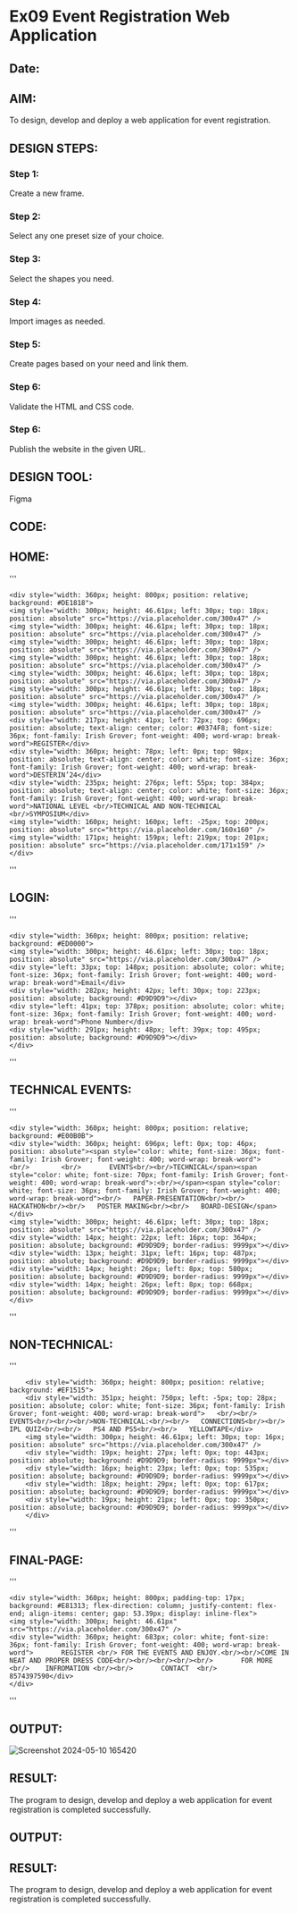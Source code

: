 # Ex09 Event Registration Web Application
## Date:

## AIM:
To design, develop and deploy a web application for event registration.

## DESIGN STEPS:

### Step 1:
Create a new frame.

### Step 2:
Select any one preset size of your choice.

### Step 3:
Select the shapes you need.

### Step 4:
Import images as needed.

### Step 5:
Create pages based on your need and link them.

### Step 6:

Validate the HTML and CSS code.

### Step 6:

Publish the website in the given URL.

## DESIGN TOOL:
Figma

## CODE:
## HOME:
''' 

    <div style="width: 360px; height: 800px; position: relative; background: #DE1818">
    <img style="width: 300px; height: 46.61px; left: 30px; top: 18px; position: absolute" src="https://via.placeholder.com/300x47" />
    <img style="width: 300px; height: 46.61px; left: 30px; top: 18px; position: absolute" src="https://via.placeholder.com/300x47" />
    <img style="width: 300px; height: 46.61px; left: 30px; top: 18px; position: absolute" src="https://via.placeholder.com/300x47" />
    <img style="width: 300px; height: 46.61px; left: 30px; top: 18px; position: absolute" src="https://via.placeholder.com/300x47" />
    <img style="width: 300px; height: 46.61px; left: 30px; top: 18px; position: absolute" src="https://via.placeholder.com/300x47" />
    <img style="width: 300px; height: 46.61px; left: 30px; top: 18px; position: absolute" src="https://via.placeholder.com/300x47" />
    <img style="width: 300px; height: 46.61px; left: 30px; top: 18px; position: absolute" src="https://via.placeholder.com/300x47" />
    <div style="width: 217px; height: 41px; left: 72px; top: 696px; position: absolute; text-align: center; color: #0374F8; font-size: 36px; font-family: Irish Grover; font-weight: 400; word-wrap: break-word">REGISTER</div>
    <div style="width: 360px; height: 78px; left: 0px; top: 98px; position: absolute; text-align: center; color: white; font-size: 36px; font-family: Irish Grover; font-weight: 400; word-wrap: break-word">DESTERIN’24</div>
    <div style="width: 235px; height: 276px; left: 55px; top: 384px; position: absolute; text-align: center; color: white; font-size: 36px; font-family: Irish Grover; font-weight: 400; word-wrap: break-word">NATIONAL LEVEL <br/>TECHNICAL AND NON-TECHNICAL <br/>SYMPOSIUM</div>
    <img style="width: 160px; height: 160px; left: -25px; top: 200px; position: absolute" src="https://via.placeholder.com/160x160" />
    <img style="width: 171px; height: 159px; left: 219px; top: 201px; position: absolute" src="https://via.placeholder.com/171x159" />
    </div>
'''
## LOGIN:
'''

    <div style="width: 360px; height: 800px; position: relative; background: #ED0000">
    <img style="width: 300px; height: 46.61px; left: 30px; top: 18px; position: absolute" src="https://via.placeholder.com/300x47" />
    <div style="left: 33px; top: 148px; position: absolute; color: white; font-size: 36px; font-family: Irish Grover; font-weight: 400; word-wrap: break-word">Email</div>
    <div style="width: 282px; height: 42px; left: 30px; top: 223px; position: absolute; background: #D9D9D9"></div>
    <div style="left: 41px; top: 378px; position: absolute; color: white; font-size: 36px; font-family: Irish Grover; font-weight: 400; word-wrap: break-word">Phone Number</div>
    <div style="width: 291px; height: 48px; left: 39px; top: 495px; position: absolute; background: #D9D9D9"></div>
    </div>
'''
## TECHNICAL EVENTS:
'''

    <div style="width: 360px; height: 800px; position: relative; background: #E00B0B">
    <div style="width: 360px; height: 696px; left: 0px; top: 46px; position: absolute"><span style="color: white; font-size: 36px; font-family: Irish Grover; font-weight: 400; word-wrap: break-word">         <br/>        <br/>       EVENTS<br/><br/>TECHNICAL</span><span style="color: white; font-size: 70px; font-family: Irish Grover; font-weight: 400; word-wrap: break-word">:<br/></span><span style="color: white; font-size: 36px; font-family: Irish Grover; font-weight: 400; word-wrap: break-word"><br/>   PAPER-PRESENTATION<br/><br/>   HACKATHON<br/><br/>   POSTER MAKING<br/><br/>   BOARD-DESIGN</span></div>
    <img style="width: 300px; height: 46.61px; left: 30px; top: 18px; position: absolute" src="https://via.placeholder.com/300x47" />
    <div style="width: 14px; height: 22px; left: 16px; top: 364px; position: absolute; background: #D9D9D9; border-radius: 9999px"></div>
    <div style="width: 13px; height: 31px; left: 16px; top: 487px; position: absolute; background: #D9D9D9; border-radius: 9999px"></div>
    <div style="width: 14px; height: 26px; left: 8px; top: 580px; position: absolute; background: #D9D9D9; border-radius: 9999px"></div>
    <div style="width: 14px; height: 26px; left: 8px; top: 668px; position: absolute; background: #D9D9D9; border-radius: 9999px"></div>
    </div>
'''

## NON-TECHNICAL:
'''

        <div style="width: 360px; height: 800px; position: relative; background: #EF1515">
        <div style="width: 351px; height: 750px; left: -5px; top: 28px; position: absolute; color: white; font-size: 36px; font-family: Irish Grover; font-weight: 400; word-wrap: break-word">   <br/><br/>           EVENTS<br/><br/><br/>NON-TECHNICAL:<br/><br/>   CONNECTIONS<br/><br/>   IPL QUIZ<br/><br/>   PS4 AND PS5<br/><br/>   YELLOWTAPE</div>
        <img style="width: 300px; height: 46.61px; left: 30px; top: 16px; position: absolute" src="https://via.placeholder.com/300x47" />
        <div style="width: 19px; height: 27px; left: 0px; top: 443px; position: absolute; background: #D9D9D9; border-radius: 9999px"></div>
        <div style="width: 16px; height: 23px; left: 0px; top: 535px; position: absolute; background: #D9D9D9; border-radius: 9999px"></div>
        <div style="width: 18px; height: 29px; left: 0px; top: 617px; position: absolute; background: #D9D9D9; border-radius: 9999px"></div>
        <div style="width: 19px; height: 21px; left: 0px; top: 350px; position: absolute; background: #D9D9D9; border-radius: 9999px"></div>
        </div>
'''
## FINAL-PAGE:
'''

    <div style="width: 360px; height: 800px; padding-top: 17px; background: #E81313; flex-direction: column; justify-content: flex-end; align-items: center; gap: 53.39px; display: inline-flex">
    <img style="width: 300px; height: 46.61px" src="https://via.placeholder.com/300x47" />
    <div style="width: 360px; height: 683px; color: white; font-size: 36px; font-family: Irish Grover; font-weight: 400; word-wrap: break-word">       REGISTER <br/> FOR THE EVENTS AND ENJOY.<br/><br/>COME IN NEAT AND PROPER DRESS CODE<br/><br/><br/><br/><br/>       FOR MORE    <br/>    INFROMATION <br/><br/>       CONTACT  <br/>     8574397590</div>
    </div>
'''



## OUTPUT:
![Screenshot 2024-05-10 165420](https://github.com/rakshithaprakashkumar11/Figma/assets/150994181/0145a56a-efbe-4e3d-a818-337e2198c3c2)


## RESULT:
The program to design, develop and deploy a web application for event registration is completed successfully.

## OUTPUT:


## RESULT:
The program to design, develop and deploy a web application for event registration is completed successfully.
